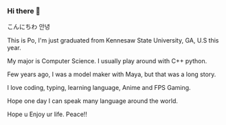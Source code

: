 ### Hi there 👋
こんにちわ 안녕

This is Po, I'm just graduated from Kennesaw State University, GA, U.S this year.

My major is Computer Science.
I usually play around with C++ python.

Few years ago, I was a model maker with Maya, but that was a long story.

I love coding, typing, learning language, Anime and FPS Gaming.

Hope one day I can speak many language around the world.

Hope u Enjoy ur life. Peace!!

<!--
**lbgpaul/lbgpaul** is a ✨ _special_ ✨ repository because its `README.md` (this file) appears on your GitHub profile.

Here are some ideas to get you started:

- 🔭 I’m currently working on ...
- 🌱 I’m currently learning ...
- 👯 I’m looking to collaborate on ...
- 🤔 I’m looking for help with ...
- 💬 Ask me about ...
- 📫 How to reach me: ...
- 😄 Pronouns: ...
- ⚡ Fun fact: ...
-->
